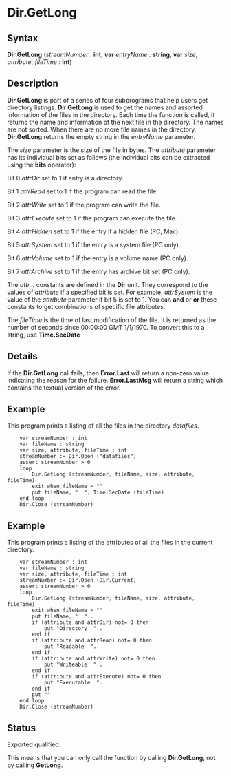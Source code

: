 
# Dir.GetLong

## Syntax
**Dir.GetLong** (_streamNumber_ : **int**, **var** _entryName_ : **string**,       **var** _size_, _attribute_, _fileTime_ : **int**)

## Description
**Dir.GetLong** is part of a series of four subprograms that help users get directory listings. **Dir.GetLong** is used to get the names and assorted information of the files in the directory. Each time the function is called, it returns the name and information of the next file in the directory. The names are not sorted. When there are no more file names in the directory, **Dir.GetLong** returns the empty string in the _entryName_ parameter.

The _size_ parameter is the size of the file in bytes. The _attribute_ parameter has its individual bits set as follows (the individual bits can be extracted using the **bits** operator):

Bit 0  _attrDir_   set to 1 if entry is a directory.

Bit 1  _attrRead_  set to 1 if the program can read the file.

Bit 2  _attrWrite_  set to 1 if the program can write the file.

Bit 3  _attrExecute_  set to 1 if the program can execute the file.

Bit 4  _attrHidden_  set to 1 if the entry if a hidden file (PC, Mac).

Bit 5  _attrSystem_  set to 1 if the entry is a system file (PC only).

Bit 6  _attrVolume_  set to 1 if the entry is a volume name (PC only).

Bit 7  _attrArchive_  set to 1 if the entry has archive bit set (PC only).

The _attr..._ constants are defined in the **Dir** unit. They correspond to the values of _attribute_ if a specified bit is set.  For example, _attrSystem_ is the value of the _attribute_ parameter if bit 5 is set to 1. You can **and** or **or** these constants to get combinations of specific file attributes. 

The _fileTime_ is the time of last modification of the file. It is returned as the number of seconds since 00:00:00 GMT 1/1/1970. To convert this to a string, use **Time.SecDate**


## Details
If the **Dir.GetLong** call fails, then **Error.Last** will return a non-zero value indicating the reason for the failure. **Error.LastMsg** will return a string which contains the textual version of the error.


## Example
This program prints a listing of all the files in the directory _datafiles_.

        var streamNumber : int
        var fileName : string
        var size, attribute, fileTime : int
        streamNumber := Dir.Open ("datafiles")
        assert streamNumber > 0
        loop
            Dir.GetLong (streamNumber, fileName, size, attribute, fileTime)
            exit when fileName = ""
            put fileName, "  ", Time.SecDate (fileTime)
        end loop
        Dir.Close (streamNumber)
## Example
This program prints a listing of the attributes of all the files in the current directory.

        var streamNumber : int
        var fileName : string
        var size, attribute, fileTime : int
        streamNumber := Dir.Open (Dir.Current)
        assert streamNumber > 0
        loop
            Dir.GetLong (streamNumber, fileName, size, attribute, fileTime)
            exit when fileName = ""
            put fileName, "  "..
            if (attribute and attrDir) not= 0 then
                put "Directory  "..
            end if
            if (attribute and attrRead) not= 0 then
                put "Readable  "..
            end if
            if (attribute and attrWrite) not= 0 then
                put "Writeable  "..
            end if
            if (attribute and attrExecute) not= 0 then
                put "Executable  "..
            end if
            put ""
        end loop
        Dir.Close (streamNumber)
## Status
Exported qualified.

This means that you can only call the function by calling **Dir.GetLong**, not by calling **GetLong**.

